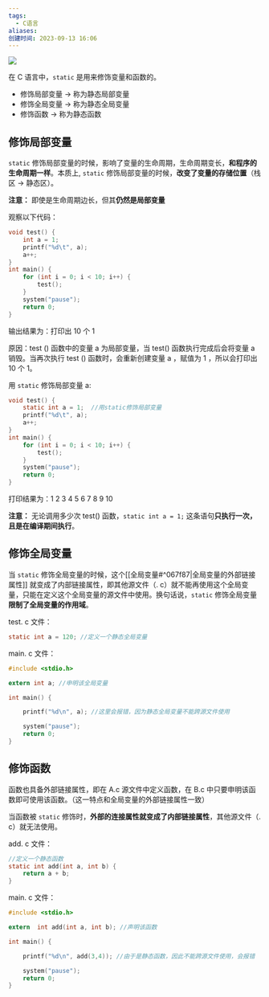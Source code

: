 ```yaml
---
tags:
  - C语言
aliases: 
创建时间: 2023-09-13 16:06
---
```


![](https://zbn-picture-1319009493.cos.ap-guangzhou.myqcloud.com/public-pic/202307261813792.png)

在 C 语言中，`static` 是用来修饰变量和函数的。
- 修饰局部变量 -> 称为静态局部变量
- 修饰全局变量 -> 称为静态全局变量
- 修饰函数 -> 称为静态函数


## 修饰局部变量

`static` 修饰局部变量的时候，影响了变量的生命周期，生命周期变长，**和程序的生命周期一样**。本质上, `static` 修饰局部变量的时候，**改变了变量的存储位置**（栈区 -> 静态区）。

**注意：** 即使是生命周期边长，但其**仍然是局部变量**

观察以下代码：
```c
void test() {
	int a = 1;
	printf("%d\t", a);
	a++;
}
int main() {
	for (int i = 0; i < 10; i++) {
		test();
	}
	system("pause");
	return 0;
}
```

输出结果为：打印出 10 个 1

原因：test () 函数中的变量 a 为局部变量，当 test() 函数执行完成后会将变量 a 销毁。当再次执行 test () 函数时，会重新创建变量 a ，赋值为 1 ，所以会打印出 10 个 1。


用 `static` 修饰局部变量 a:

```c
void test() {
	static int a = 1;  //用static修饰局部变量
	printf("%d\t", a);
	a++;
}
int main() {
	for (int i = 0; i < 10; i++) {
		test();
	}
	system("pause");
	return 0;
}
```

打印结果为：1       2       3       4       5       6       7       8       9       10

**注意：**  无论调用多少次 test() 函数，`static int a = 1;` 这条语句**只执行一次，且是在编译期间执行**。


## 修饰全局变量

当 `static` 修饰全局变量的时候，这个[[全局变量#^067f87|全局变量的外部链接属性]] 就变成了内部链接属性，即其他源文件（. c）就不能再使用这个全局变量，只能在定义这个全局变量的源文件中使用。换句话说，`static` 修饰全局变量**限制了全局变量的作用域**。

test. c 文件：
```c
static int a = 120; //定义一个静态全局变量
```
main. c 文件：
```c
#include <stdio.h>

extern int a; //申明该全局变量

int main() {

	printf("%d\n", a); //这里会报错，因为静态全局变量不能跨源文件使用

	system("pause");
	return 0;
}
```


## 修饰函数

函数也具备外部链接属性，即在 A.c 源文件中定义函数，在 B.c 中只要申明该函数即可使用该函数。（这一特点和全局变量的外部链接属性一致）

当函数被 `static` 修饰时，**外部的连接属性就变成了内部链接属性**，其他源文件（. c）就无法使用。

add. c 文件：
```c
//定义一个静态函数
static int add(int a, int b) {
	return a + b;
}
```
main. c 文件：
```c
#include <stdio.h>

extern  int add(int a, int b); //声明该函数

int main() {

	printf("%d\n", add(3,4)); //由于是静态函数，因此不能跨源文件使用，会报错

	system("pause");
	return 0;
}
```
